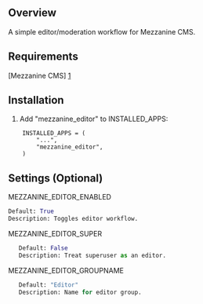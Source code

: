 Overview
---
A simple editor/moderation workflow for Mezzanine CMS.


Requirements
---
[Mezzanine CMS] [1]


Installation
---
1. Add "mezzanine_editor" to INSTALLED_APPS:

```
    INSTALLED_APPS = (
        "...",
        "mezzanine_editor",    
    )
```

Settings (Optional)
---
MEZZANINE_EDITOR_ENABLED

```python
Default: True
Description: Toggles editor workflow.
```


MEZZANINE_EDITOR_SUPER

```python
   Default: False
   Description: Treat superuser as an editor.
```


MEZZANINE_EDITOR_GROUPNAME

```python
   Default: "Editor"
   Description: Name for editor group.
```


[1]: http://mezzanine.jupo.org "Mezzanine CMS"
